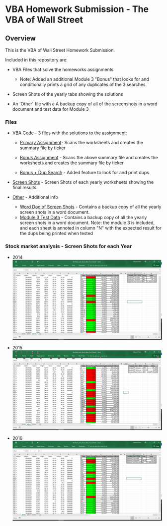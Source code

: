 # VBA Homework Submission - The VBA of Wall Street

## Overview

This is the VBA of Wall Street Homework Submission.

Included in this repository are: 
* VBA Files that solve the homeworks assignments
  
  * Note: Added an additional Module 3 "Bonus" that looks for and conditionally prints a grid of any duplicates of the 3 searches 

* Screen Shots of the yearly tabs showing the solutions

* An 'Other' file with a A backup copy of all of the screenshots in a word document and test data for Module 3


### Files

* [VBA Code](Code) - 3 files with the solutions to the assignment:

  * [Primary Assignment](Code/VBA_Challenge_-_Wall_Street_Primary_Assignment.bas)- Scans the worksheets and creates the summary file by ticker

  * [Bonus Assignment](Code/VBA_Challenge_-_Wall_Street_Bonus_Assignment.bas) - Scans the above summary file and creates the worksheets and creates the summary file by ticker

  * [Bonus + Dup Search](Code/VBA_Challenge_-_Wall_Street_Bonus_Assignment_With_Dup_Check.bas) - Added feature to look for and print dups

* [Screen Shots](Images) - Screen Shots of each yearly worksheets showing the final results.

* [Other](Other) - Additional info  

  * [Word Doc of Screen Shots](Other/VBA_Wall_Street_Screenshots.docx) - Contains a backup copy of all the yearly screen shots in a word document.
  * [Module 3 Test Data](Other/Module_3_Test_Data_With_Dups.xlsm) - Contains a backup copy of all the yearly screen shots in a word document.
    Note: the module 3 is included, and each sheet is annoted in column "N" with the expected result for the dups being printed when tested 

  
### Stock market analysis - Screen Shots for each Year

* 2014
![stock Market](Images/year_2014.jpg)

* 2015
![stock Market](Images/year_2015.jpg)

* 2016
![stock Market](Images/year_2016.jpg)